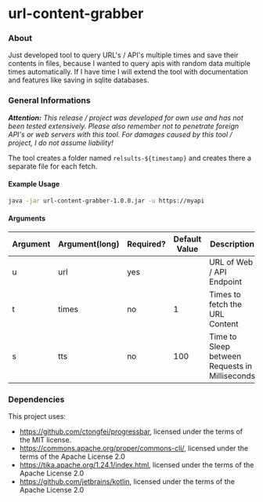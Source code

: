 # url-content-grabber

### About

Just developed tool to query URL's / API's multiple times and save their contents in files, because I wanted to query apis with random data multiple times automatically. If I have time I will extend the tool with documentation and features like saving in sqlite databases.

### General Informations

_**Attention:** This release / project was developed for own use and has not been tested extensively. Please also remember not to penetrate foreign API's or web servers with this tool. For damages caused by this tool / project, I do not assume liability!_

The tool creates a folder named `relsults-${timestamp}` and creates there a separate file for each fetch.

#### Example Usage
```bash
java -jar url-content-grabber-1.0.0.jar -u https://myapi
```
#### Arguments
| Argument |  Argument(long) | Required? | Default Value | Description                                    |
|----------|-----------------|-----------|---------------|------------------------------------------------|
| u        | url             | yes       |               | URL of Web / API Endpoint                      |
| t        | times           | no        | 1             | Times to fetch the URL Content                 |
| s        | tts             | no        | 100           | Time to Sleep between Requests in Milliseconds | 

### Dependencies
This project uses:
- https://github.com/ctongfei/progressbar, licensed under the terms of the MIT license.
- https://commons.apache.org/proper/commons-cli/, licensed under the terms of the Apache License 2.0
- https://tika.apache.org/1.24.1/index.html, licensed under the terms of the Apache License 2.0
- https://github.com/jetbrains/kotlin, licensed under the terms of the Apache License 2.0
